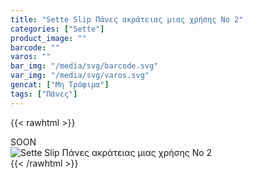 ```yaml
---
title: "Sette Slip Πάνες ακράτειας μιας χρήσης No 2"
categories: ["Sette"]
product_image: ""
barcode: ""
varos: ""
bar_img: "/media/svg/barcode.svg"
var_img: "/media/svg/varos.svg"
gencat: ["Μη Τρόφιμα"]
tags: ["Πάνες"]
---
```

{{< rawhtml >}}

<div class="sload436"><div class="product">SOON<br><div class="pimg"><img alt="Sette Slip Πάνες ακράτειας μιας χρήσης No 2" title="Sette Slip Πάνες ακράτειας μιας χρήσης No 2" src="/media/images/sette-slip-panes-akrateias-mias-xrhshs-no-2.jpg"></div></div></div>
{{< /rawhtml >}}


